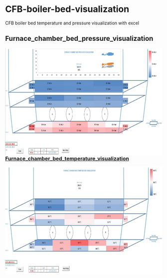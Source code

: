 # CFB-boiler-bed-visualization
CFB boiler bed temperature and pressure visualization with excel



## Furnace_chamber_bed_pressure_visualization
<a href="url"><img src="https://github.com/agurani/CFB-boiler-bed-visualization/blob/main/Visualization/Furnace_chamber_bed_pressure_visualization.JPG" align="left" height="345" width="853" > <br/>
  
### Furnace_chamber_bed_temperature_visualization 

<a href="url"><img src="https://github.com/agurani/CFB-boiler-bed-visualization/blob/main/Visualization/Furnace_chamber_bed_temperature_visualization.JPG" align="left" height="345" width="853" ></a> <br/>



